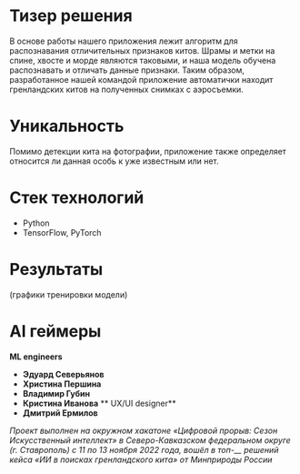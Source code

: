 # Тизер решения
В основе работы нашего приложения лежит алгоритм для распознавания отличительных признаков китов. Шрамы и метки на спине, хвосте и морде являются таковыми, и наша модель обучена распознавать и отличать данные признаки.
Таким образом, разработанное нашей командой приложение автоматички находит гренландских китов на полученных снимках с аэросъемки. 

# Уникальность
Помимо детекции кита на фотографии, приложение также определяет относится ли данная особь к уже известным или нет.

# Стек технологий
* Python
* TensorFlow, PyTorch

# Результаты
(графики тренировки модели)

# AI геймеры
**ML engineers**
* **Эдуард Северьянов** 
* **Христина Першина**  
* **Владимир Губин** 
* **Кристина Иванова** 
** UX/UI designer**
* **Дмитрий Ермилов**

*Проект выполнен на окружном хакатоне «Цифровой прорыв: Сезон Искусственный интеллект» в Северо-Кавказском федеральном округе (г. Ставрополь) с 11 по 13 ноября 2022 года, вошёл в топ-__ решений кейса «ИИ в поисках гренландского кита» от Минприроды России*
